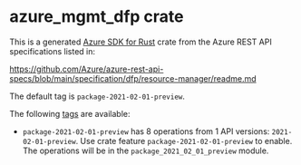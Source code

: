 # azure_mgmt_dfp crate

This is a generated [Azure SDK for Rust](https://github.com/Azure/azure-sdk-for-rust) crate from the Azure REST API specifications listed in:

https://github.com/Azure/azure-rest-api-specs/blob/main/specification/dfp/resource-manager/readme.md

The default tag is `package-2021-02-01-preview`.

The following [tags](https://github.com/Azure/azure-sdk-for-rust/blob/main/services/tags.md) are available:

- `package-2021-02-01-preview` has 8 operations from 1 API versions: `2021-02-01-preview`. Use crate feature `package-2021-02-01-preview` to enable. The operations will be in the `package_2021_02_01_preview` module.